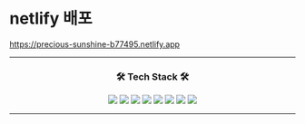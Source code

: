 # netlify 배포

https://precious-sunshine-b77495.netlify.app

<hr />

<h3 align="center"><b>🛠 Tech Stack 🛠</b></h3>
<p align="center">
  <img src="https://img.shields.io/badge/HTML5-orange?style=social&logo=HTML5&logoColor=E34F26"/>
  <img src="https://img.shields.io/badge/CSS3-orange?style=social&logo=CSS3&logoColor=#1572B6"/> 
  <img src="https://img.shields.io/badge/JavaScript-orange?style=social&logo=JavaScript&logoColor=F7DF1E"/>
  <img src="https://img.shields.io/badge/-ReactJs-61DAFB?logo=react&logoColor=white&style=flat-square" />
  <img src="https://img.shields.io/badge/Bootstrapap-7952B3?style=flat-square&logo=bootstrap&logoColor=white"/>
  <img src="https://img.shields.io/badge/react-redux-red" />
  <img src="https://img.shields.io/badge/react-Slider-red" />
  <img src="https://img.shields.io/badge/react-Router-blue" />
</p>
<hr/>

